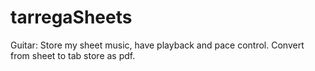 # tarregaSheets
Guitar: Store my sheet music, have playback and pace control. Convert from sheet to tab store as pdf.

